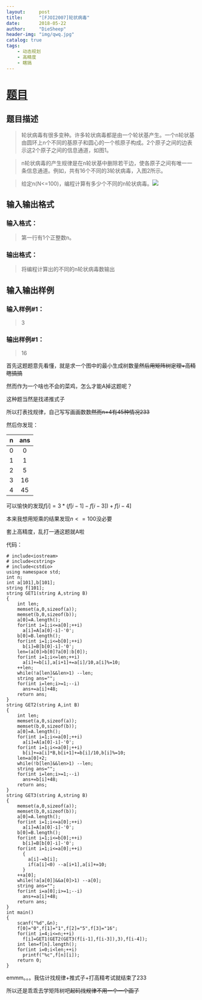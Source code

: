 ```yaml
---
layout:     post
title:      "[FJOI2007]轮状病毒"
date:       2018-05-22
author:     "DieSheep"
header-img: "img/qwq.jpg"
catalog: true
tags:
    - 动态规划
    - 高精度
    - 瞎搞
---
```


# [题目](https://www.luogu.org/problemnew/show/P2144)
## 题目描述
>轮状病毒有很多变种。许多轮状病毒都是由一个轮状基产生。一个n轮状基由圆环上n个不同的基原子和圆心的一个核原子构成。2个原子之间的边表示这2个原子之间的信息通道，如图1。

>n轮状病毒的产生规律是在n轮状基中删除若干边，使各原子之间有唯一一条信息通道。例如，共有16个不同的3轮状病毒，入图2所示。

>给定n(N<=100)，编程计算有多少个不同的n轮状病毒。![](https://cdn.luogu.org/upload/pic/1408.png)

## 输入输出格式
### 输入格式：
>第一行有1个正整数n。

### 输出格式：
>将编程计算出的不同的n轮状病毒数输出

## 输入输出样例
### 输入样例#1： 
>3

### 输出样例#1： 
>16

首先这题题意先看懂，就是求一个图中的最小生成树数量~~然后用矩阵树定理+高精瞎搞搞~~

然而作为一个啥也不会的菜鸡，怎么才能A掉这题呢？

这种题当然是找递推式子

所以打表找规律，自己写写画画数数~~然而n=4有45种情况233~~

然后你发现：

| n | ans |
| :----------: | :----------: |
| 0 | 0 |
| 1 | 1 |
| 2 | 5 |
| 3 | 16 |
| 4 |  45|


可以愉快的发现$f[i]=3*(f[i-1]-f[i-3])+f[i-4]$

本来我想用矩乘的结果发现$n<=100$没必要

套上高精度，乱打一通这题就A啦

代码：
```
# include<iostream>
# include<cstring>
# include<cstdio>
using namespace std;
int n;
int a[101],b[101];
string f[101];
string GET1(string A,string B)
{
  	int len;
	memset(a,0,sizeof(a));
	memset(b,0,sizeof(b));
  	a[0]=A.length();
  	for(int i=1;i<=a[0];++i)
      a[i]=A[a[0]-i]-'0';
	b[0]=B.length();
  	for(int i=1;i<=b[0];++i)
      b[i]=B[b[0]-i]-'0';
  	len=(a[0]>b[0]?a[0]:b[0]);
  	for(int i=1;i<=len;++i)
      a[i]+=b[i],a[i+1]+=a[i]/10,a[i]%=10;   
  	++len;
  	while(!a[len]&&len>1) --len;
  	string ans="";
	for(int i=len;i>=1;--i)
      ans+=a[i]+48;
    return ans;
}
string GET2(string A,int B)
{
	int len;
  	memset(a,0,sizeof(a));
  	memset(b,0,sizeof(b));
  	a[0]=A.length();
  	for(int i=1;i<=a[0];++i)
      a[i]=A[a[0]-i]-'0';
  	for(int i=1;i<=a[0];++i)
      b[i]+=a[i]*B,b[i+1]+=b[i]/10,b[i]%=10;   
  	len=a[0]+2;
  	while(!b[len]&&len>1) --len;
  	string ans="";
  	for(int i=len;i>=1;--i)
  	  ans+=b[i]+48;
  	return ans;
}
string GET3(string A,string B)
{
	memset(a,0,sizeof(a));
  	memset(b,0,sizeof(b));
	a[0]=A.length();
  	for(int i=1;i<=a[0];++i)
      a[i]=A[a[0]-i]-'0';
  	b[0]=B.length();
  	for(int i=1;i<=b[0];++i)
      b[i]=B[b[0]-i]-'0';
    for(int i=1;i<=a[0];++i)
      {
	  	a[i]-=b[i];
       	if(a[i]<0) --a[i+1],a[i]+=10;
      }
    ++a[0];
    while(!a[a[0]]&&a[0]>1) --a[0];
    string ans="";
    for(int i=a[0];i>=1;--i)
      ans+=a[i]+48;
    return ans;
}
int main()
{
	scanf("%d",&n);
	f[0]="0",f[1]="1",f[2]="5",f[3]="16";
	for(int i=4;i<=n;++i)
	  f[i]=GET1(GET2(GET3(f[i-1],f[i-3]),3),f[i-4]);
	int len=f[n].length();
	for(int i=0;i<len;++i)
	  printf("%c",f[n][i]);
	return 0;
}
```

emmm。。。我估计找规律+推式子+打高精考试就结束了233

所以还是乖乖去学矩阵树吧~~起码找规律不用一个一个画了~~
